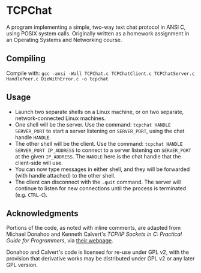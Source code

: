 # TCPChat

A program implementing a simple, two-way text chat protocol in ANSI C, using POSIX system calls. Originally written as a homework assignment in an Operating Systems and Networking course.

## Compiling

Compile with: `gcc -ansi -Wall TCPChat.c TCPChatClient.c TCPChatServer.c HandlePeer.c DieWithError.c -o tcpchat`

## Usage

- Launch two separate shells on a Linux machine, or on two separate, network-connected Linux machines.
- One shell will be the server. Use the command: `tcpchat HANDLE SERVER_PORT` to start a server listening on `SERVER_PORT`, using the chat handle `HANDLE`.
- The other shell will be the client. Use the command: `tcpchat HANDLE SERVER_PORT IP_ADDRESS` to connect to a server listening on `SERVER_PORT` at the given `IP_ADDRESS`. The `HANDLE` here is the chat handle that the client-side will use.
- You can now type messages in either shell, and they will be forwarded (with handle attached) to the other shell.
- The client can disconnect with the `.quit` command. The server will continue to listen for new connections until the process is terminated (e.g. `CTRL-C`).

## Acknowledgments

Portions of the code, as noted with inline comments, are adapted from Michael Donahoo and Kenneth Calvert's _TCP/IP Sockets in C: Practical Guide for Programmers_, via [their webpage](http://cs.baylor.edu/~donahoo/practical/CSockets/).

Donahoo and Calvert's code is licensed for re-use under GPL v2, with the provision that derivative works may be distributed under GPL v2 or any later GPL version.

